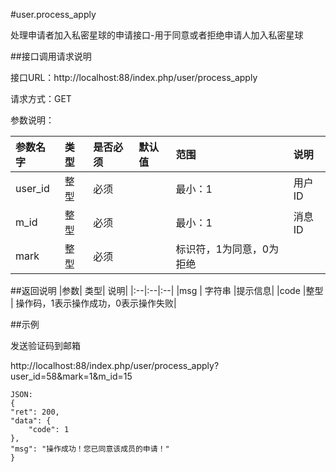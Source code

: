 #user.process_apply

处理申请者加入私密星球的申请接口-用于同意或者拒绝申请人加入私密星球

##接口调用请求说明

接口URL：http://localhost:88/index.php/user/process_apply

请求方式：GET

参数说明：

|参数名字   | 类型|  是否必须   | 默认值   | 范围      |  说明|
|:--|:--|:--|:--|:--|:--|
|user_id    |整型 |必须 ||   最小：1   |用户ID|
|m_id|  整型  |必须||        最小：1|  消息ID|
|mark   |整型 |必须 |   |   标识符，1为同意，0为拒绝|


##返回说明
|参数|        类型|   说明|
|:--|:--|:--|
|msg   |  字符串 |提示信息|
|code  |整型 |  操作码，1表示操作成功，0表示操作失败|


##示例

发送验证码到邮箱

http://localhost:88/index.php/user/process_apply?user_id=58&mark=1&m_id=15

    JSON:
    {
	"ret": 200,
	"data": {
		"code": 1
	},
	"msg": "操作成功！您已同意该成员的申请！"
    }
